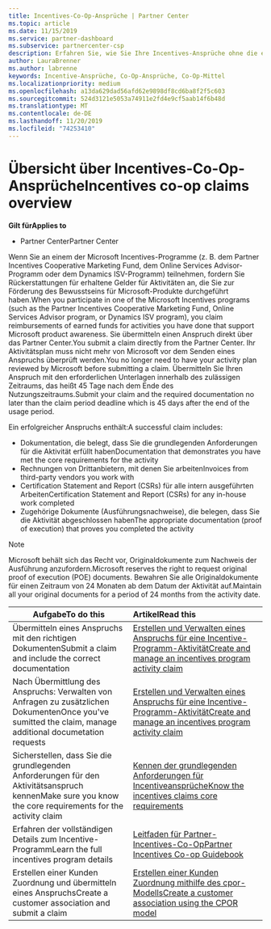 ```yaml
---
title: Incentives-Co-Op-Ansprüche | Partner Center
ms.topic: article
ms.date: 11/15/2019
ms.service: partner-dashboard
ms.subservice: partnercenter-csp
description: Erfahren Sie, wie Sie Ihre Incentives-Ansprüche ohne die erforderliche Komponente einreichen, damit der Aktivitätsplan überprüft wird.
author: LauraBrenner
ms.author: labrenne
keywords: Incentive-Ansprüche, Co-Op-Ansprüche, Co-Op-Mittel
ms.localizationpriority: medium
ms.openlocfilehash: a13da629dad56afd62e9898df8cd6ba8f2f5c603
ms.sourcegitcommit: 524d3121e5053a74911e2fd4e9cf5aab14f6b48d
ms.translationtype: MT
ms.contentlocale: de-DE
ms.lasthandoff: 11/20/2019
ms.locfileid: "74253410"
---
```

# <a name="incentives-co-op-claims-overview"></a><span data-ttu-id="2484b-104">Übersicht über Incentives-Co-Op-Ansprüche</span><span class="sxs-lookup"><span data-stu-id="2484b-104">Incentives co-op claims overview</span></span>

<span data-ttu-id="2484b-105">**Gilt für**</span><span class="sxs-lookup"><span data-stu-id="2484b-105">**Applies to**</span></span>

- <span data-ttu-id="2484b-106">Partner Center</span><span class="sxs-lookup"><span data-stu-id="2484b-106">Partner Center</span></span>

<span data-ttu-id="2484b-107">Wenn Sie an einem der Microsoft Incentives-Programme (z. B. dem Partner Incentives Cooperative Marketing Fund, dem Online Services Advisor-Programm oder dem Dynamics ISV-Programm) teilnehmen, fordern Sie Rückerstattungen für erhaltene Gelder für Aktivitäten an, die Sie zur Förderung des Bewusstseins für Microsoft-Produkte durchgeführt haben.</span><span class="sxs-lookup"><span data-stu-id="2484b-107">When you participate in one of the Microsoft Incentives programs (such as the Partner Incentives Cooperative Marketing Fund, Online Services Advisor program, or Dynamics ISV program), you claim reimbursements of earned funds for activities you have done that support Microsoft product awareness.</span></span> <span data-ttu-id="2484b-108">Sie übermitteln einen Anspruch direkt über das Partner Center.</span><span class="sxs-lookup"><span data-stu-id="2484b-108">You submit a claim directly from the Partner Center.</span></span> <span data-ttu-id="2484b-109">Ihr Aktivitätsplan muss nicht mehr von Microsoft vor dem Senden eines Anspruchs überprüft werden.</span><span class="sxs-lookup"><span data-stu-id="2484b-109">You no longer need to have your activity plan reviewed by Microsoft before submitting a claim.</span></span> <span data-ttu-id="2484b-110">Übermitteln Sie Ihren Anspruch mit den erforderlichen Unterlagen innerhalb des zulässigen Zeitraums, das heißt 45 Tage nach dem Ende des Nutzungszeitraums.</span><span class="sxs-lookup"><span data-stu-id="2484b-110">Submit your claim and the required documentation no later than the claim period deadline which is 45 days after the end of the usage period.</span></span> 

<span data-ttu-id="2484b-111">Ein erfolgreicher Anspruchs enthält:</span><span class="sxs-lookup"><span data-stu-id="2484b-111">A successful claim includes:</span></span>

- <span data-ttu-id="2484b-112">Dokumentation, die belegt, dass Sie die grundlegenden Anforderungen für die Aktivität erfüllt haben</span><span class="sxs-lookup"><span data-stu-id="2484b-112">Documentation that demonstrates you have met the core requirements for the activity</span></span>
- <span data-ttu-id="2484b-113">Rechnungen von Drittanbietern, mit denen Sie arbeiten</span><span class="sxs-lookup"><span data-stu-id="2484b-113">Invoices from third-party vendors you work with</span></span>
- <span data-ttu-id="2484b-114">Certification Statement and Report (CSRs) für alle intern ausgeführten Arbeiten</span><span class="sxs-lookup"><span data-stu-id="2484b-114">Certification Statement and Report (CSRs) for any in-house work completed</span></span>
- <span data-ttu-id="2484b-115">Zugehörige Dokumente (Ausführungsnachweise), die belegen, dass Sie die Aktivität abgeschlossen haben</span><span class="sxs-lookup"><span data-stu-id="2484b-115">The appropriate documentation (proof of execution) that proves you completed the activity</span></span> 

>[!NOTE]
><span data-ttu-id="2484b-116">Microsoft behält sich das Recht vor, Originaldokumente zum Nachweis der Ausführung anzufordern.</span><span class="sxs-lookup"><span data-stu-id="2484b-116">Microsoft reserves the right to request original proof of execution (POE) documents.</span></span> <span data-ttu-id="2484b-117">Bewahren Sie alle Originaldokumente für einen Zeitraum von 24 Monaten ab dem Datum der Aktivität auf.</span><span class="sxs-lookup"><span data-stu-id="2484b-117">Maintain all your original documents for a period of 24 months from the activity date.</span></span> 

|<span data-ttu-id="2484b-118">**Aufgabe**</span><span class="sxs-lookup"><span data-stu-id="2484b-118">**To do this**</span></span>   |<span data-ttu-id="2484b-119">**Artikel**</span><span class="sxs-lookup"><span data-stu-id="2484b-119">**Read this**</span></span>   |
|-----------------|:--------------------------------------|
|<span data-ttu-id="2484b-120">Übermitteln eines Anspruchs mit den richtigen Dokumenten</span><span class="sxs-lookup"><span data-stu-id="2484b-120">Submit a claim and include the correct documentation</span></span>|[<span data-ttu-id="2484b-121">Erstellen und Verwalten eines Anspruchs für eine Incentive-Programm-Aktivität</span><span class="sxs-lookup"><span data-stu-id="2484b-121">Create and manage an incentives program activity claim</span></span>](create-incentives-claims.md)|
|<span data-ttu-id="2484b-122">Nach Übermittlung des Anspruchs: Verwalten von Anfragen zu zusätzlichen Dokumenten</span><span class="sxs-lookup"><span data-stu-id="2484b-122">Once you've sumitted the claim, manage additional documetation requests</span></span>|[<span data-ttu-id="2484b-123">Erstellen und Verwalten eines Anspruchs für eine Incentive-Programm-Aktivität</span><span class="sxs-lookup"><span data-stu-id="2484b-123">Create and manage an incentives program activity claim</span></span>](create-incentives-claims.md)  |
|<span data-ttu-id="2484b-124">Sicherstellen, dass Sie die grundlegenden Anforderungen für den Aktivitätsanspruch kennen</span><span class="sxs-lookup"><span data-stu-id="2484b-124">Make sure you know the core requirements for the activity claim</span></span>|[<span data-ttu-id="2484b-125">Kennen der grundlegenden Anforderungen für Incentiveansprüche</span><span class="sxs-lookup"><span data-stu-id="2484b-125">Know the incentives claims core requirements</span></span>](core-requirements.md)   |
|<span data-ttu-id="2484b-126">Erfahren der vollständigen Details zum Incentive-Programm</span><span class="sxs-lookup"><span data-stu-id="2484b-126">Learn the full incentives program details</span></span>|[<span data-ttu-id="2484b-127">Leitfaden für Partner-Incentives-Co-Op</span><span class="sxs-lookup"><span data-stu-id="2484b-127">Partner Incentives Co-op Guidebook</span></span>](https://assets.microsoft.com/coop-guidebook.pdf)
|<span data-ttu-id="2484b-128">Erstellen einer Kunden Zuordnung und übermitteln eines Anspruchs</span><span class="sxs-lookup"><span data-stu-id="2484b-128">Create a customer association and submit a claim</span></span> |[<span data-ttu-id="2484b-129">Erstellen einer Kunden Zuordnung mithilfe des cpor-Modells</span><span class="sxs-lookup"><span data-stu-id="2484b-129">Create a customer association using the CPOR model</span></span>](submit-osa-claim.md)|
                                                                                 
                                   
